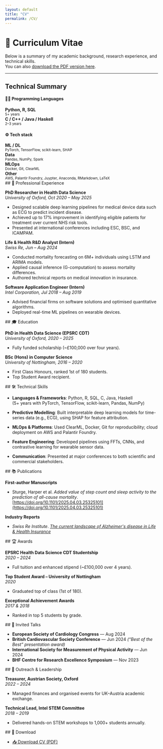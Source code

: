 ```yaml
---
layout: default
title: "CV"
permalink: /CV/
---
```


# 📄 Curriculum Vitae

Below is a summary of my academic background, research experience, and technical skills.  
You can also [download the PDF version here](/assets/files/CV.pdf).

---

<h2>Technical Summary</h2>

<h4>🧑‍💻 Programming Languages</h4>
<div class="row text-center mb-4 cv-tech-summary">
  <div class="col-md-3"><strong>Python, R, SQL</strong><br/><small>5+ years</small></div>
  <div class="col-md-3"><strong>C / C++ / Java / Haskell</strong><br/><small>2–3 years</small></div>
</div>

<h4>⚙️ Tech stack</h4>
<div class="row text-center cv-tech-summary">
  <div class="col-md-3"><strong>ML / DL</strong><br/><small>PyTorch, TensorFlow, scikit-learn, SHAP</small></div>
  <div class="col-md-3"><strong>Data</strong><br/><small>Pandas, NumPy, Spark</small></div>
  <div class="col-md-3"><strong>MLOps</strong><br/><small>Docker, Git, ClearML</small></div>
  <div class="col-md-3"><strong>Other</strong><br/><small>AWS, Palantir Foundry, Juypter, Anaconda, RMarkdown, LaTeX</small></div>
</div>

<div class="cv-section">
## 💼 Professional Experience

**PhD Researcher in Health Data Science**  
_University of Oxford, Oct 2020 – May 2025_  
- Designed scalable deep learning pipelines for medical device data such as ECG to predict incident disease.  
- Achieved up to 17% improvement in identifying eligible patients for treatment over current NHS risk tools.  
- Presented at international conferences including ESC, BSC, and ICAMPAM.

**Life & Health R&D Analyst (Intern)**  
_Swiss Re, Jun – Aug 2024_  
- Conducted mortality forecasting on 6M+ individuals using LSTM and ARIMA models.  
- Applied causal inference (G-computation) to assess mortality differences.  
- Authored technical reports on medical innovation in insurance.

**Software Application Engineer (Intern)**  
_Intel Corporation, Jul 2018 – Aug 2019_  
- Advised financial firms on software solutions and optimised quantitative algorithms.  
- Deployed real-time ML pipelines on wearable devices.
</div>

<div class="cv-section">
## 🎓 Education

**PhD in Health Data Science (EPSRC CDT)**  
_University of Oxford, 2020 – 2025_  
- Fully funded scholarship (~£100,000 over four years).  

**BSc (Hons) in Computer Science**  
_University of Nottingham, 2016 – 2020_  
- First Class Honours, ranked 1st of 180 students.  
- Top Student Award recipient.
</div>

<div class="cv-section">
## 🛠️ Technical Skills

- **Languages & Frameworks**: Python, R, SQL, C, Java, Haskell  
  (5+ years with PyTorch, TensorFlow, scikit-learn, Pandas, NumPy)

- **Predictive Modelling**: Built interpretable deep learning models for time-series data (e.g., ECG), using SHAP for feature attribution.

- **MLOps & Platforms**: Used ClearML, Docker, Git for reproducibility; cloud deployment on AWS and Palantir Foundry.

- **Feature Engineering**: Developed pipelines using FFTs, CNNs, and contrastive learning for wearable sensor data.

- **Communication**: Presented at major conferences to both scientific and commercial stakeholders.
</div>

<div class="cv-section">
## 📚 Publications

**First-author Manuscripts**  
- Sturge, Harper et al. _Added value of step count and sleep activity to the prediction of all-cause mortality_.  
  [https://doi.org/10.1101/2025.04.03.25325101](https://doi.org/10.1101/2025.04.03.25325101)

**Industry Reports**  
- *Swiss Re Institute*. [_The current landscape of Alzheimer's disease in Life & Health Insurance_](https://www.swissre.com/institute/research/topics-and-risk-dialogues/health-and-aging/alzheimers-disease-insurance.html)
</div>

<div class="cv-section">
## 🏆 Awards

**EPSRC Health Data Science CDT Studentship**  
_2020 – 2024_  
- Full tuition and enhanced stipend (~£100,000 over 4 years).

**Top Student Award – University of Nottingham**  
_2020_  
- Graduated top of class (1st of 180).

**Exceptional Achievement Awards**  
_2017 & 2018_  
- Ranked in top 5 students by grade.
</div>

<div class="cv-section">
## 🎤 Invited Talks

- **European Society of Cardiology Congress** — Aug 2024  
- **British Cardiovascular Society Conference** — Jun 2024 _(“Best of the Best” presentation award)_  
- **International Society for Measurement of Physical Activity** — Jun 2024  
- **BHF Centre for Research Excellence Symposium** — Nov 2023
</div>

<div class="cv-section">
## 🤝 Outreach & Leadership

**Treasurer, Austrian Society, Oxford**  
_2022 – 2024_  
- Managed finances and organised events for UK–Austria academic exchange.

**Technical Lead, Intel STEM Committee**  
_2018 – 2019_  
- Delivered hands-on STEM workshops to 1,000+ students annually.
</div>

<div class="cv-section">
## 📄 Download

- [📥 Download CV (PDF)](/assets/files/CV.pdf)
</div>
